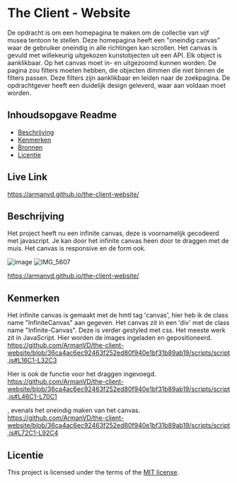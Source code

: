 # The Client - Website

De opdracht is om een homepagina te maken om de collectie van vijf musea tentoon te
stellen. Deze homepagina heeft een "oneindig canvas" waar de gebruiker oneindig in alle
richtingen kan scrollen. Het canvas is gevuld met willekeurig uitgekozen kunstobjecten uit
een API. Elk object is aanklikbaar.
Op het canvas moet in- en uitgezoomd kunnen worden.
De pagina zou filters moeten hebben, die objecten dimmen die niet binnen de filters passen.
Deze filters zijn aanklikbaar en leiden naar de zoekpagina.
De opdrachtgever heeft een duidelijk design geleverd, waar aan voldaan moet worden.


## Inhoudsopgave Readme

  * [Beschrijving](#beschrijving)
  * [Kenmerken](#kenmerken)
  * [Bronnen](#bronnen)
  * [Licentie](#licentie)

## Live Link

https://armanvd.github.io/the-client-website/

## Beschrijving

Het project heeft nu een infinite canvas, deze is voornamelijk gecodeerd met javascript. Je kan door het infinite canvas heen door te draggen met de muis. 
Het canvas is responsive en de form ook.

![image](https://github.com/user-attachments/assets/10c8d413-c1b8-43ab-b9f9-e5acccabdda3)
![IMG_5607](https://github.com/user-attachments/assets/80ed84d6-e510-4394-83c6-dd0aecf5347a)

https://armanvd.github.io/the-client-website/

## Kenmerken
<!-- Bij Kenmerken staat welke technieken zijn gebruikt en hoe. Wat is de HTML structuur? Wat zijn de belangrijkste dingen in CSS? Wat is er met Javascript gedaan en hoe? Misschien heb je een framwork of library gebruikt? -->
Het infinite canvas is gemaakt met de hmtl tag 'canvas', hier heb ik de class name "InfiniteCanvas" aan gegeven. Het canvas zit in een 'div' met de class name "Infinite-Canvas". Deze is verder gestyled met css. Het meeste werk zit in JavaScript.
Hier worden de images ingeladen en gepositioneerd. https://github.com/ArmanVD/the-client-website/blob/36ca4ac6ec92463f252ed80f940e1bf31b89ab19/scripts/script.js#L16C1-L32C3

Hier is ook de functie voor het draggen ingevoegd. https://github.com/ArmanVD/the-client-website/blob/36ca4ac6ec92463f252ed80f940e1bf31b89ab19/scripts/script.js#L46C1-L70C1

, evenals het oneindig maken van het canvas. https://github.com/ArmanVD/the-client-website/blob/36ca4ac6ec92463f252ed80f940e1bf31b89ab19/scripts/script.js#L72C1-L92C4





## Licentie

This project is licensed under the terms of the [MIT license](./LICENSE).
